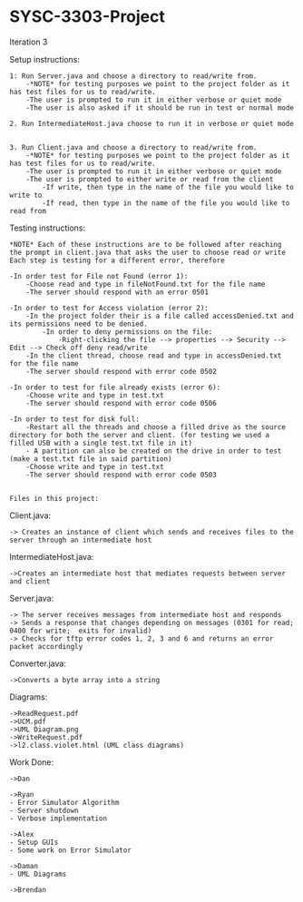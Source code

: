 # SYSC-3303-Project

Iteration 3

Setup instructions: 
	
	
	1: Run Server.java and choose a directory to read/write from.
		-*NOTE* for testing purposes we point to the project folder as it has test files for us to read/write.
		-The user is prompted to run it in either verbose or quiet mode
		-The user is also asked if it should be run in test or normal mode
		
	2. Run IntermediateHost.java choose to run it in verbose or quiet mode
		
		
	3. Run Client.java and choose a directory to read/write from.
		-*NOTE* for testing purposes we point to the project folder as it has test files for us to read/write.
		-The user is prompted to run it in either verbose or quiet mode
		-The user is prompted to either write or read from the client
			-If write, then type in the name of the file you would like to write to 
			-If read, then type in the name of the file you would like to read from 
	

Testing instructions: 
	
	*NOTE* Each of these instructions are to be followed after reaching the prompt in client.java that asks the user to choose read or write
	Each step is testing for a different error, therefore
	
	-In order test for File not Found (error 1):
		-Choose read and type in fileNotFound.txt for the file name
		-The server should respond with an error 0501
		
	-In order to test for Access violation (error 2):
		-In the project folder their is a file called accessDenied.txt and its permissions need to be denied. 
			-In order to deny permissions on the file:
				-Right-clicking the file --> properties --> Security --> Edit --> Check off deny read/write
		-In the client thread, choose read and type in accessDenied.txt for the file name
		-The server should respond with error code 0502
	
	-In order to test for file already exists (error 6):
		-Choose write and type in test.txt
		-The server should respond with error code 0506
	
	-In order to test for disk full:
		-Restart all the threads and choose a filled drive as the source directory for both the server and client. (for testing we used a filled USB with a single test.txt file in it)
		- A partition can also be created on the drive in order to test (make a test.txt file in said partition)
		-Choose write and type in test.txt
		-The server should respond with error code 0503
	
	
	Files in this project: 
	
Client.java: 

	-> Creates an instance of client which sends and receives files to the server through an intermediate host

IntermediateHost.java:
	
	->Creates an intermediate host that mediates requests between server and client
	
Server.java: 

	-> The server receives messages from intermediate host and responds
	-> Sends a response that changes depending on messages (0301 for read; 0400 for write; 	exits for invalid)
	-> Checks for tftp error codes 1, 2, 3 and 6 and returns an error packet accordingly
	
Converter.java:

	->Converts a byte array into a string

Diagrams:

	->ReadRequest.pdf
	->UCM.pdf
	->UML Diagram.png
	->WriteRequest.pdf
	->l2.class.violet.html (UML class diagrams)
	
	
	

Work Done:

	->Dan

	->Ryan 	
	- Error Simulator Algorithm
	- Server shutdown
	- Verbose implementation
	
	->Alex
	- Setup GUIs
	- Some work on Error Simulator
	
	->Daman
	- UML Diagrams
	
	->Brendan
